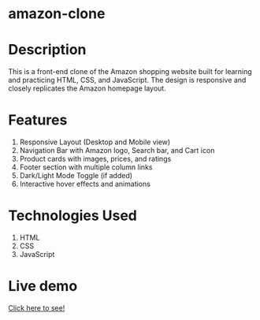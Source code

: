# amazon-clone

# Description 
This is a front-end clone of the Amazon shopping website built for learning and practicing HTML, CSS, and JavaScript. The design is responsive and closely replicates the Amazon homepage layout.

# Features
1. Responsive Layout (Desktop and Mobile view)
2. Navigation Bar with Amazon logo, Search bar, and Cart icon
3. Product cards with images, prices, and ratings
4. Footer section with multiple column links
5. Dark/Light Mode Toggle (if added)
6. Interactive hover effects and animations

# Technologies Used
1. HTML
2. CSS
3. JavaScript

# Live demo
[Click here to see!](https://amazon-clone-project2.netlify.app)

